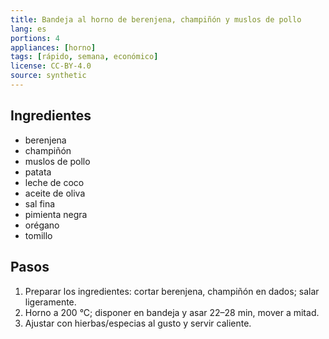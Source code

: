 ```yaml
---
title: Bandeja al horno de berenjena, champiñón y muslos de pollo
lang: es
portions: 4
appliances: [horno]
tags: [rápido, semana, económico]
license: CC-BY-4.0
source: synthetic
---
```

## Ingredientes
- berenjena
- champiñón
- muslos de pollo
- patata
- leche de coco
- aceite de oliva
- sal fina
- pimienta negra
- orégano
- tomillo

## Pasos
1. Preparar los ingredientes: cortar berenjena, champiñón en dados; salar ligeramente.
2. Horno a 200 °C; disponer en bandeja y asar 22–28 min, mover a mitad.
3. Ajustar con hierbas/especias al gusto y servir caliente.
